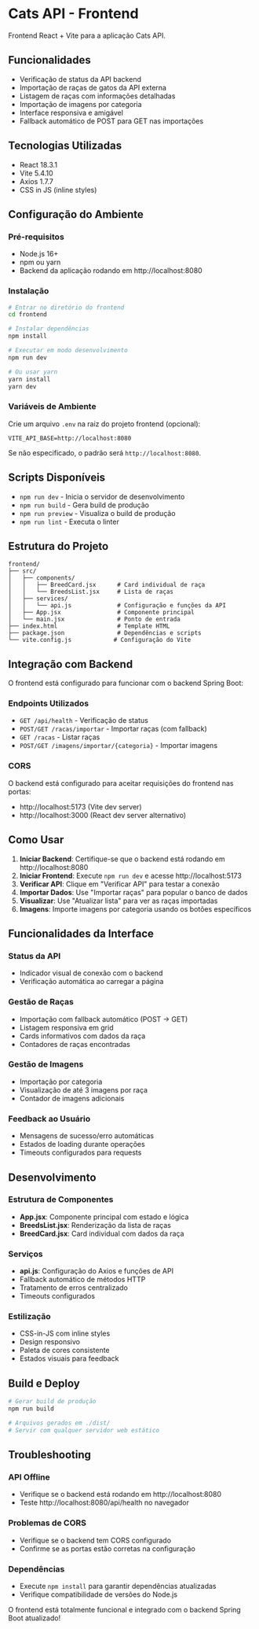 # Cats API - Frontend

Frontend React + Vite para a aplicação Cats API.

## Funcionalidades

- Verificação de status da API backend
- Importação de raças de gatos da API externa
- Listagem de raças com informações detalhadas
- Importação de imagens por categoria
- Interface responsiva e amigável
- Fallback automático de POST para GET nas importações

## Tecnologias Utilizadas

- React 18.3.1
- Vite 5.4.10
- Axios 1.7.7
- CSS in JS (inline styles)

## Configuração do Ambiente

### Pré-requisitos

- Node.js 16+ 
- npm ou yarn
- Backend da aplicação rodando em http://localhost:8080

### Instalação

```bash
# Entrar no diretório do frontend
cd frontend

# Instalar dependências
npm install

# Executar em modo desenvolvimento
npm run dev

# Ou usar yarn
yarn install
yarn dev
```

### Variáveis de Ambiente

Crie um arquivo `.env` na raiz do projeto frontend (opcional):

```env
VITE_API_BASE=http://localhost:8080
```

Se não especificado, o padrão será `http://localhost:8080`.

## Scripts Disponíveis

- `npm run dev` - Inicia o servidor de desenvolvimento
- `npm run build` - Gera build de produção
- `npm run preview` - Visualiza o build de produção
- `npm run lint` - Executa o linter

## Estrutura do Projeto

```
frontend/
├── src/
│   ├── components/
│   │   ├── BreedCard.jsx      # Card individual de raça
│   │   └── BreedsList.jsx     # Lista de raças
│   ├── services/
│   │   └── api.js             # Configuração e funções da API
│   ├── App.jsx                # Componente principal
│   └── main.jsx               # Ponto de entrada
├── index.html                 # Template HTML
├── package.json               # Dependências e scripts
└── vite.config.js            # Configuração do Vite
```

## Integração com Backend

O frontend está configurado para funcionar com o backend Spring Boot:

### Endpoints Utilizados

- `GET /api/health` - Verificação de status
- `POST/GET /racas/importar` - Importar raças (com fallback)
- `GET /racas` - Listar raças
- `POST/GET /imagens/importar/{categoria}` - Importar imagens

### CORS

O backend está configurado para aceitar requisições do frontend nas portas:
- http://localhost:5173 (Vite dev server)
- http://localhost:3000 (React dev server alternativo)

## Como Usar

1. **Iniciar Backend**: Certifique-se que o backend está rodando em http://localhost:8080
2. **Iniciar Frontend**: Execute `npm run dev` e acesse http://localhost:5173
3. **Verificar API**: Clique em "Verificar API" para testar a conexão
4. **Importar Dados**: Use "Importar raças" para popular o banco de dados
5. **Visualizar**: Use "Atualizar lista" para ver as raças importadas
6. **Imagens**: Importe imagens por categoria usando os botões específicos

## Funcionalidades da Interface

### Status da API
- Indicador visual de conexão com o backend
- Verificação automática ao carregar a página

### Gestão de Raças
- Importação com fallback automático (POST → GET)
- Listagem responsiva em grid
- Cards informativos com dados da raça
- Contadores de raças encontradas

### Gestão de Imagens
- Importação por categoria
- Visualização de até 3 imagens por raça
- Contador de imagens adicionais

### Feedback ao Usuário
- Mensagens de sucesso/erro automáticas
- Estados de loading durante operações
- Timeouts configurados para requests

## Desenvolvimento

### Estrutura de Componentes

- **App.jsx**: Componente principal com estado e lógica
- **BreedsList.jsx**: Renderização da lista de raças
- **BreedCard.jsx**: Card individual com dados da raça

### Serviços

- **api.js**: Configuração do Axios e funções de API
- Fallback automático de métodos HTTP
- Tratamento de erros centralizado
- Timeouts configurados

### Estilização

- CSS-in-JS com inline styles
- Design responsivo
- Paleta de cores consistente
- Estados visuais para feedback

## Build e Deploy

```bash
# Gerar build de produção
npm run build

# Arquivos gerados em ./dist/
# Servir com qualquer servidor web estático
```

## Troubleshooting

### API Offline
- Verifique se o backend está rodando em http://localhost:8080
- Teste http://localhost:8080/api/health no navegador

### Problemas de CORS
- Verifique se o backend tem CORS configurado
- Confirme se as portas estão corretas na configuração

### Dependências
- Execute `npm install` para garantir dependências atualizadas
- Verifique compatibilidade de versões do Node.js

O frontend está totalmente funcional e integrado com o backend Spring Boot atualizado!